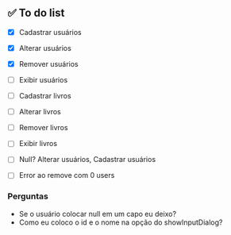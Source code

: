 ## ✅ To do list
- [x] Cadastrar usuários
- [x] Alterar usuários
- [x] Remover usuários
- [ ] Exibir usuários


- [ ] Cadastrar livros
- [ ] Alterar livros
- [ ] Remover livros
- [ ] Exibir livros

- [ ] Null? Alterar usuários, Cadastrar usuários
- [ ] Error ao remove com 0 users

### Perguntas
- Se o usuário colocar null em um capo eu deixo?
- Como eu coloco o id e o nome na opção do showInputDialog?
